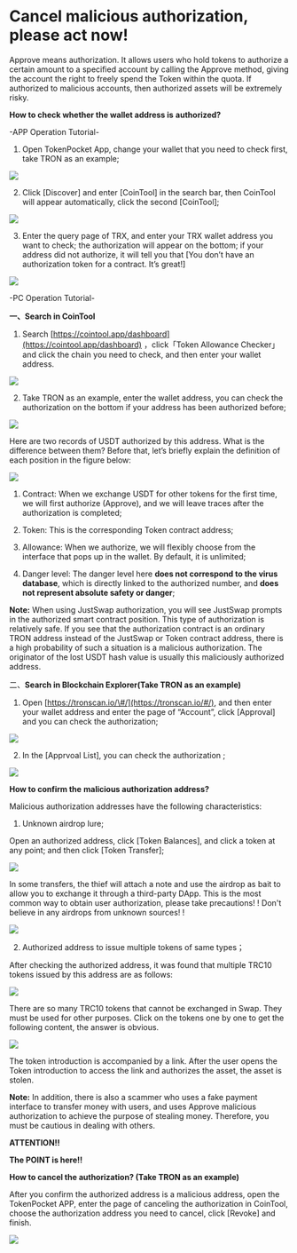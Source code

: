 # Cancel malicious authorization, please act now!

Approve means authorization. It allows users who hold tokens to authorize a certain amount to a specified account by calling the Approve method, giving the account the right to freely spend the Token within the quota. If authorized to malicious accounts, then authorized assets will be extremely risky.

**How to check whether the wallet address is** **authorized?**

-APP Operation Tutorial-

1. Open TokenPocket App, change your wallet that you need to check first, take TRON as an example;

![](../../.gitbook/assets/1-kao-bei-13.png)

2. Click \[Discover\] and enter \[CoinTool\] in the search bar, then CoinTool will appear automatically, click the second \[CoinTool\];

![](../../.gitbook/assets/1-kao-bei-14.png)

3. Enter the query page of TRX, and enter your TRX wallet address you want to check; the authorization will appear on the bottom; if your address did not authorize, it will tell you that \[You don’t have an authorization token for a contract. It’s great!\]

![](../../.gitbook/assets/1-kao-bei-15.png)

-PC Operation Tutorial-

**一、Search in CoinTool**

1. Search [https://cointool.app/dashboard](https://cointool.app/dashboard) ，click「Token Allowance Checker」and click the chain you need to check, and then enter your wallet address.

![](../../.gitbook/assets/1-kao-bei-16.png)

2. Take TRON as an example, enter the wallet address, you can check the authorization on the bottom if your address has been authorized before;

![](../../.gitbook/assets/image%20%2833%29.png)

Here are two records of USDT authorized by this address. What is the difference between them? Before that, let’s briefly explain the definition of each position in the figure below:

![](../../.gitbook/assets/image%20%2834%29.png)

1. Contract: When we exchange USDT for other tokens for the first time, we will first authorize \(Approve\), and we will leave traces after the authorization is completed;

2. Token: This is the corresponding Token contract address;

3. Allowance: When we authorize, we will flexibly choose from the interface that pops up in the wallet. By default, it is unlimited;

4. Danger level: The danger level here **does not correspond to the virus database**, which is directly linked to the authorized number, and **does not represent absolute safety or danger**;

**Note:** When using JustSwap authorization, you will see JustSwap prompts in the authorized smart contract position. This type of authorization is relatively safe. If you see that the authorization contract is an ordinary TRON address instead of the JustSwap or Token contract address, there is a high probability of such a situation is a malicious authorization. The originator of the lost USDT hash value is usually this maliciously authorized address.

二、**Search in Blockchain Explorer\(Take TRON as an example\)**

1. Open [https://tronscan.io/\#/](https://tronscan.io/#/), and then enter your wallet address and enter the page of “Account”, click \[Approval\] and you can check the authorization;

![](../../.gitbook/assets/1-kao-bei-19.png)

2. In the \[Apprvoal List\], you can check the authorization ;

![](../../.gitbook/assets/1-kao-bei-20.png)

**How to confirm the** **malicious authorization address?**

Malicious authorization addresses have the following characteristics:

1. Unknown airdrop lure;

Open an authorized address, click \[Token Balances\], and click a token at any point; and then click \[Token Transfer\];

![](../../.gitbook/assets/1-kao-bei-21.png)

In some transfers, the thief will attach a note and use the airdrop as bait to allow you to exchange it through a third-party DApp. This is the most common way to obtain user authorization, please take precautions! ! Don't believe in any airdrops from unknown sources! !

![](../../.gitbook/assets/1-kao-bei-22.png)

2. Authorized address to issue multiple tokens of same types；

After checking the authorized address, it was found that multiple TRC10 tokens issued by this address are as follows:

![](../../.gitbook/assets/1-kao-bei-23.png)

There are so many TRC10 tokens that cannot be exchanged in Swap. They must be used for other purposes. Click on the tokens one by one to get the following content, the answer is obvious.

![](../../.gitbook/assets/1-kao-bei-24.png)

The token introduction is accompanied by a link. After the user opens the Token introduction to access the link and authorizes the asset, the asset is stolen.

**Note:** In addition, there is also a scammer who uses a fake payment interface to transfer money with users, and uses Approve malicious authorization to achieve the purpose of stealing money. Therefore, you must be cautious in dealing with others.

**ATTENTION!!**

**The POINT is here!!**

 **How to cancel the authorization? \(Take TRON as an example\)**

After you confirm the authorized address is a malicious address, open the TokenPocket APP, enter the page of canceling the authorization in CoinTool, choose the authorization address you need to cancel, click \[Revoke\] and finish.

![](../../.gitbook/assets/1-kao-bei-25.png)

